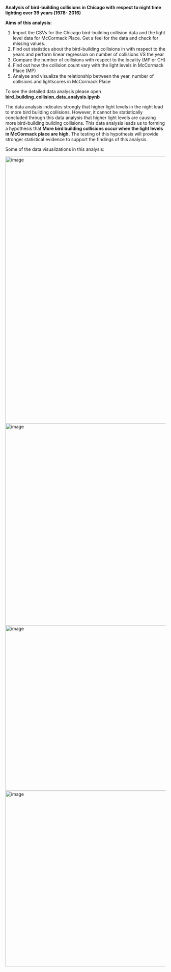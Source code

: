 **Analysis of bird-building collisions in Chicago with respect to night time lighting over 39 years (1978- 2016)**

**Aims of this analysis:**
1) Import the CSVs for the Chicago bird-building collision data and the light level data for McCormack Place. Get a feel for the data and check for missing values.
2) Find out statistics about the bird-building collisions in with respect to the years and perform linear regression on number of collisions VS the year
3) Compare the number of collisions with respect to the locality (MP or CH)
4) Find out how the collision count vary with the light levels in McCormack Place (MP)
5) Analyse and visualize the relationship between the year, number of collisions and lightscores in McCormack Place

To see the detailed data analysis please open **bird_building_collision_data_analysis.ipynb**

The data analysis indicates strongly that higher light levels in the night lead to more bird building collisions. However, it cannot be statistically concluded through this data analysis that higher light levels are causing more bird-building building collisions. This data analysis leads us to forming a hypothesis that **More bird building collisions occur when the light levels in McCormack place are high.** The testing of this hypothesis will provide stronger statistical evidence to support the findings of this analysis.

Some of the data visualizations in this analysis:

<img width="835" alt="image" src="https://user-images.githubusercontent.com/106402907/234005897-8afe0f69-f32a-4f0a-82b8-f97fe4f30cf0.png">

<img width="632" alt="image" src="https://user-images.githubusercontent.com/106402907/234006075-527620e7-aec7-4d8e-8839-d558f9de8807.png">

<img width="518" alt="image" src="https://user-images.githubusercontent.com/106402907/234006267-6ade4367-1067-4c31-a175-df3b2fd0fea4.png">

<img width="550" alt="image" src="https://user-images.githubusercontent.com/106402907/234006458-e8c6c03c-4c0b-448e-89f9-1c850701b4dd.png">

